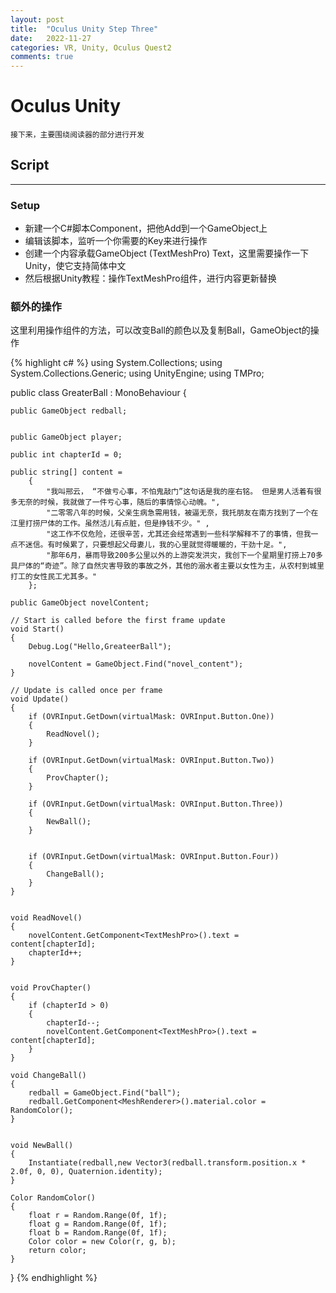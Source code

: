 ```yaml
---
layout: post
title:  "Oculus Unity Step Three"
date:   2022-11-27
categories: VR, Unity, Oculus Quest2
comments: true
---
```


# Oculus Unity
```
接下来，主要围绕阅读器的部分进行开发
```


## Script
----
### Setup
- 新建一个C#脚本Component，把他Add到一个GameObject上
- 编辑该脚本，监听一个你需要的Key来进行操作
- 创建一个内容承载GameObject (TextMeshPro) Text，这里需要操作一下Unity，使它支持简体中文
- 然后根据Unity教程：操作TextMeshPro组件，进行内容更新替换


### 额外的操作
这里利用操作组件的方法，可以改变Ball的颜色以及复制Ball，GameObject的操作

{% highlight c# %}
using System.Collections;
using System.Collections.Generic;
using UnityEngine;
using TMPro;

public class GreaterBall : MonoBehaviour
{

    public GameObject redball;


    public GameObject player;

    public int chapterId = 0;

    public string[] content = 
        { 
            "我叫邢云， “不做亏心事，不怕鬼敲门”这句话是我的座右铭。 但是男人活着有很多无奈的时候，我就做了一件亏心事，随后的事情惊心动魄。",
            "二零零八年的时候，父亲生病急需用钱，被逼无奈，我托朋友在南方找到了一个在江里打捞尸体的工作。虽然活儿有点脏，但是挣钱不少。" ,
            "这工作不仅危险，还很辛苦，尤其还会经常遇到一些科学解释不了的事情，但我一点不迷信。有时候累了，只要想起父母妻儿，我的心里就觉得暖暖的，干劲十足。",
            "那年6月，暴雨导致200多公里以外的上游突发洪灾，我创下一个星期里打捞上70多具尸体的“奇迹”。除了自然灾害导致的事故之外，其他的溺水者主要以女性为主，从农村到城里打工的女性民工尤其多。"
        };

    public GameObject novelContent;

    // Start is called before the first frame update
    void Start()
    {
        Debug.Log("Hello,GreateerBall");

        novelContent = GameObject.Find("novel_content");
    }

    // Update is called once per frame
    void Update()
    {
        if (OVRInput.GetDown(virtualMask: OVRInput.Button.One))
        {
            ReadNovel();
        }

        if (OVRInput.GetDown(virtualMask: OVRInput.Button.Two))
        {
            ProvChapter();
        }

        if (OVRInput.GetDown(virtualMask: OVRInput.Button.Three))
        {
            NewBall();
        }


        if (OVRInput.GetDown(virtualMask: OVRInput.Button.Four))
        {
            ChangeBall();
        }
    }


    void ReadNovel()
    {
        novelContent.GetComponent<TextMeshPro>().text = content[chapterId];
        chapterId++;
    }


    void ProvChapter()
    {
        if (chapterId > 0)
        {
            chapterId--;
            novelContent.GetComponent<TextMeshPro>().text = content[chapterId];
        }
    }

    void ChangeBall()
    {
        redball = GameObject.Find("ball");
        redball.GetComponent<MeshRenderer>().material.color = RandomColor();
    }


    void NewBall()
    {
        Instantiate(redball,new Vector3(redball.transform.position.x * 2.0f, 0, 0), Quaternion.identity);
    }

    Color RandomColor()
    {
        float r = Random.Range(0f, 1f);
        float g = Random.Range(0f, 1f);
        float b = Random.Range(0f, 1f);
        Color color = new Color(r, g, b);
        return color;
    }
}
{% endhighlight %}